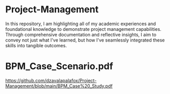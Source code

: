 # Project-Management

In this repository, I am highlighting all of my academic experiences and foundational knowledge to demonstrate project management capabilities. Through comprehensive documentation and reflective insights, I aim to convey not just what I've learned, but how I've seamlessly integrated these skills into tangible outcomes.

# BPM_Case_Scenario.pdf

https://github.com/dzavalapalafox/Project-Management/blob/main/BPM_Case%20_Study.pdf

